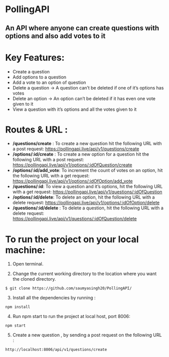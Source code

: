 # PollingAPI
## An API where anyone can create questions with options and also add votes to it

# Key Features:

- Create a question
- Add options to a question
- Add a vote to an option of question
- Delete a question →  A question can’t be deleted if one of it’s options has votes
- Delete an option → An option can’t be deleted if it has even one vote given to it
- View a question with it’s options and all the votes given to it

# Routes & URL :
- **/questions/create** : To create a new question hit the following URL with a post request: https://pollingapi.live/api/v1/questions/create
- **/options/:id/create** : To create a new option for a question hit the following URL with a post request: https://pollingapi.live/api/v1/options/:idOfQuestion/create
- **/options/:id/add_vote**: To increment the count of votes on an option, hit the following URL with a get request: https://pollingapi.live/api/v1/options/:idOfOption/add_vote
- **/questions/:id**: To view a question and it’s options, hit the following URL with a get request:  https://pollingapi.live/api/v1/questions/:idOfQuestion
- **/options/:id/delete**: To delete an option, hit the following URL with a delete request:  https://pollingapi.live/api/v1/options/:idOfOption/delete
- **/questions/:id/delete** : To delete a question, hit the following URL with a delete request:  https://pollingapi.live/api/v1/questions/:idOfQuestion/delete

# To run the project on your local machine:

  1) Open terminal. 
 
  2) Change the current working directory to the location where you want the cloned directory.
  
  ```
  $ git clone https://github.com/saumyasingh20/PollingAPI/
  ```
  
  3) Install all the dependencies by running :
  
  ```
  npm install
  ```
  
  4) Run npm start to run the project at local host, port 8006:
  
   ```
  npm start
  ```
  
  5) Create a new question , by sending a post request on the following URL :
  
  ```
  http://localhost:8006/api/v1/questions/create
  ```



